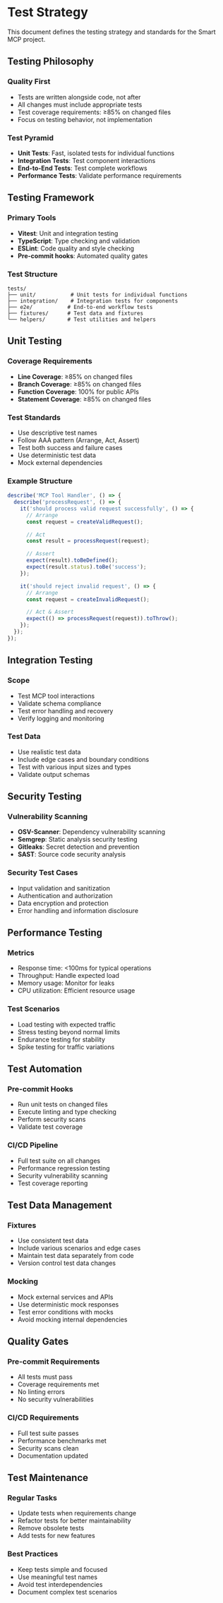 # Test Strategy

This document defines the testing strategy and standards for the Smart MCP project.

## Testing Philosophy

### Quality First
- Tests are written alongside code, not after
- All changes must include appropriate tests
- Test coverage requirements: ≥85% on changed files
- Focus on testing behavior, not implementation

### Test Pyramid
- **Unit Tests**: Fast, isolated tests for individual functions
- **Integration Tests**: Test component interactions
- **End-to-End Tests**: Test complete workflows
- **Performance Tests**: Validate performance requirements

## Testing Framework

### Primary Tools
- **Vitest**: Unit and integration testing
- **TypeScript**: Type checking and validation
- **ESLint**: Code quality and style checking
- **Pre-commit hooks**: Automated quality gates

### Test Structure
```
tests/
├── unit/           # Unit tests for individual functions
├── integration/    # Integration tests for components
├── e2e/           # End-to-end workflow tests
├── fixtures/      # Test data and fixtures
└── helpers/       # Test utilities and helpers
```

## Unit Testing

### Coverage Requirements
- **Line Coverage**: ≥85% on changed files
- **Branch Coverage**: ≥85% on changed files
- **Function Coverage**: 100% for public APIs
- **Statement Coverage**: ≥85% on changed files

### Test Standards
- Use descriptive test names
- Follow AAA pattern (Arrange, Act, Assert)
- Test both success and failure cases
- Use deterministic test data
- Mock external dependencies

### Example Structure
```typescript
describe('MCP Tool Handler', () => {
  describe('processRequest', () => {
    it('should process valid request successfully', () => {
      // Arrange
      const request = createValidRequest();

      // Act
      const result = processRequest(request);

      // Assert
      expect(result).toBeDefined();
      expect(result.status).toBe('success');
    });

    it('should reject invalid request', () => {
      // Arrange
      const request = createInvalidRequest();

      // Act & Assert
      expect(() => processRequest(request)).toThrow();
    });
  });
});
```

## Integration Testing

### Scope
- Test MCP tool interactions
- Validate schema compliance
- Test error handling and recovery
- Verify logging and monitoring

### Test Data
- Use realistic test data
- Include edge cases and boundary conditions
- Test with various input sizes and types
- Validate output schemas

## Security Testing

### Vulnerability Scanning
- **OSV-Scanner**: Dependency vulnerability scanning
- **Semgrep**: Static analysis security testing
- **Gitleaks**: Secret detection and prevention
- **SAST**: Source code security analysis

### Security Test Cases
- Input validation and sanitization
- Authentication and authorization
- Data encryption and protection
- Error handling and information disclosure

## Performance Testing

### Metrics
- Response time: <100ms for typical operations
- Throughput: Handle expected load
- Memory usage: Monitor for leaks
- CPU utilization: Efficient resource usage

### Test Scenarios
- Load testing with expected traffic
- Stress testing beyond normal limits
- Endurance testing for stability
- Spike testing for traffic variations

## Test Automation

### Pre-commit Hooks
- Run unit tests on changed files
- Execute linting and type checking
- Perform security scans
- Validate test coverage

### CI/CD Pipeline
- Full test suite on all changes
- Performance regression testing
- Security vulnerability scanning
- Test coverage reporting

## Test Data Management

### Fixtures
- Use consistent test data
- Include various scenarios and edge cases
- Maintain test data separately from code
- Version control test data changes

### Mocking
- Mock external services and APIs
- Use deterministic mock responses
- Test error conditions with mocks
- Avoid mocking internal dependencies

## Quality Gates

### Pre-commit Requirements
- All tests must pass
- Coverage requirements met
- No linting errors
- No security vulnerabilities

### CI/CD Requirements
- Full test suite passes
- Performance benchmarks met
- Security scans clean
- Documentation updated

## Test Maintenance

### Regular Tasks
- Update tests when requirements change
- Refactor tests for better maintainability
- Remove obsolete tests
- Add tests for new features

### Best Practices
- Keep tests simple and focused
- Use meaningful test names
- Avoid test interdependencies
- Document complex test scenarios
